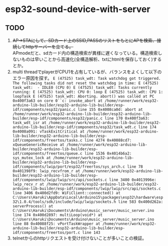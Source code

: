 # esp32-sound-device-with-server

## TODO
1. ~~AP->STAにして、SDカード上のSSID,PASSのリストをもとにAPを検索、接続してhttpサーバーを立てる。~~<br>
APmodeだと、sdカード内の構造検索が異様に遅くなっている。構造検索しないものは早いことから高速化(全構造解析、txtにhtmlを保存しておく)するとか。
2. multi threadでplayerがCPU1を占有しているが、バランスをよくして以下のエラー原因を探す。
`E (47525) task_wdt: Task watchdog got triggered. The following tasks did not reset the watchdog in time:
E (47525) task_wdt:  - IDLE0 (CPU 0)
E (47525) task_wdt: Tasks currently running:
E (47525) task_wdt: CPU 0: loop
E (47525) task_wdt: CPU 1: loopTask
E (47525) task_wdt: Aborting.
abort() was called at PC 0x400f3a63 on core 0``c: invoke_abort at /home/runner/work/esp32-arduino-lib-builder/esp32-arduino-lib-builder/esp-idf/components/esp32/panic.c line 155
0x4008ca0d: abort at /home/runner/work/esp32-arduino-lib-builder/esp32-arduino-lib-builder/esp-idf/components/esp32/panic.c line 170
0x400f3a63: task_wdt_isr at /home/runner/work/esp32-arduino-lib-builder/esp32-arduino-lib-builder/esp-idf/components/esp32/task_wdt.c line 174
0x4008a091: vTaskExitCritical at /home/runner/work/esp32-arduino-lib-builder/esp32-arduino-lib-builder/esp-idf/components/freertos/tasks.c line 4274
0x40088cd7: xQueueGenericReceive at /home/runner/work/esp32-arduino-lib-builder/esp32-arduino-lib-builder/esp-idf/components/freertos/queue.c line 1536
0x4014b6a2: sys_mutex_lock at /home/runner/work/esp32-arduino-lib-builder/esp32-arduino-lib-builder/esp-idf/components/lwip/port/esp32/freertos/sys_arch.c line 78
0x401398f9: lwip_recvfrom_r at /home/runner/work/esp32-arduino-lib-builder/esp32-arduino-lib-builder/esp-idf/components/lwip/lwip/src/api/sockets.c line 3400
0x4013996e: lwip_recv_r at /home/runner/work/esp32-arduino-lib-builder/esp32-arduino-lib-builder/esp-idf/components/lwip/lwip/src/api/sockets.c line 3406
0x400d2fd9: WiFiClient::connected() at C:\Users\Haruki\AppData\Local\Arduino15\packages\esp32\hardware\esp32\1.0.4/tools/sdk/include/lwip/lwip/sockets.h line 583
0x400d262a: serverProcess() at C:\Users\Haruki\Documents\Arduino\music_server/music_server.ino line 174
0x400d2897: multiLoop(void*) at C:\Users\Haruki\Documents\Arduino\music_server/music_server.ino line 88
0x40088f25: vPortTaskWrapper at /home/runner/work/esp32-arduino-lib-builder/esp32-arduino-lib-builder/esp-idf/components/freertos/port.c line 143`
3. telnetからのhttpリクエストを受け付けないことが多いことの検証。
